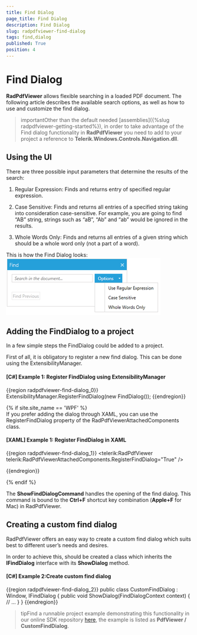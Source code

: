 ```yaml
---
title: Find Dialog
page_title: Find Dialog
description: Find Dialog
slug: radpdfviewer-find-dialog
tags: find,dialog
published: True
position: 4
---
```


# Find Dialog


__RadPdfViewer__ allows flexible searching in a loaded PDF document. The following article describes the available search options, as well as how to use and customize the find dialog.
      

>importantOther than the default needed [assemblies]({%slug radpdfviewer-getting-started%}), in order to take advantage of the Find dialog functionality in __RadPdfViewer__ you need to add to your project a reference to __Telerik.Windows.Controls.Navigation.dll__.
        

## Using the UI

There are three possible input parameters that determine the results of the search:
        

1. Regular Expression: Finds and returns entry of specified regular expression.
            

1. Case Sensitive: Finds and returns all entries of a specified string taking into consideration case-sensitive. For example, you are going to find “AB” string, strings such as “aB”, “Ab” and “ab” would be ignored in the results.
            

1. Whole Words Only: Finds and returns all entries of a given string which should be a whole word only (not a part of a word).
            

This is how the Find Dialog looks:
![Rad Pdf Viewer Find Dialog](images/RadPdfViewer_Find_Dialog.png)

## Adding the FindDialog to a project

In a few simple steps the FindDialog could be added to a project.


First of all, it is obligatory to register a new find dialog. This can be done using the ExtensibilityManager.
        

#### __[C#] Example 1:  Register FindDialog using ExtensibilityManager__

{{region radpdfviewer-find-dialog_0}}
		ExtensibilityManager.RegisterFindDialog(new FindDialog());
{{endregion}}


{% if site.site_name == 'WPF' %}        
If you prefer adding the dialog through XAML, you can use the RegisterFindDialog property of the RadPdfViewerAttachedComponents class.

#### [XAML] Example 1: Register FindDialog in XAML 

{{region radpdfviewer-find-dialog_1}}
		<telerik:RadPdfViewer telerik:RadPdfViewerAttachedComponents.RegisterFindDialog="True" />

{{endregion}}

{% endif %}


The __ShowFindDialogCommand__ handles the opening of the find dialog. This command is bound to the __Ctrl+F__ shortcut key combination (__Apple+F__ for Mac) in RadPdfViewer.
        

## Creating a custom find dialog

RadPdfViewer offers an easy way to create a custom find dialog which suits best to different user’s needs and desires.


In order to achieve this, should be created a class which inherits the __IFindDialog__ interface with its __ShowDialog__ method.
        

#### [C#] Example 2:Create custom find dialog

{{region radpdfviewer-find-dialog_2}}
	    public class CustomFindDialog : Window, IFindDialog
	    {
	        public void ShowDialog(FindDialogContext context)
	        {
	            // ...
	        }
	    }
{{endregion}}



>tipFind a runnable project example demonstrating this functionality in our online SDK repository [here](https://github.com/telerik/xaml-sdk), the example is listed as __PdfViewer / CustomFindDialog__.
          
